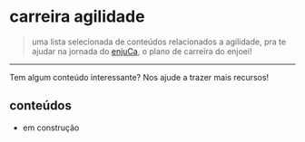 # carreira agilidade

> uma lista selecionada de conteúdos relacionados a agilidade, pra te ajudar na jornada do [enjuCa](https://enjuca.enjoei.com.br), o plano de carreira do enjoei!

---
Tem algum conteúdo interessante? Nos ajude a trazer mais recursos!

## conteúdos
- em construção